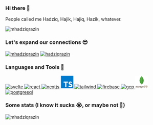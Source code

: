 ### Hi there 👋

People called me Hadziq, Hajik, Hajiq, Hazik, whatever.

<p align="left"> <img src="https://komarev.com/ghpvc/?username=mhadziqrazin&label=Profile%20views&color=0e75b6&style=flat" alt="mhadziqrazin" /> </p>

<h3 align="left">Let's expand our connections 😎</h3>
<p align="left">
<a href="https://linkedin.com/in/mhadziqrazin" target="blank"><img align="center" src="https://raw.githubusercontent.com/rahuldkjain/github-profile-readme-generator/master/src/images/icons/Social/linked-in-alt.svg" alt="mhadziqrazin" height="30" width="40" /></a>
<a href="https://instagram.com/hadziqrazin" target="blank"><img align="center" src="https://raw.githubusercontent.com/rahuldkjain/github-profile-readme-generator/master/src/images/icons/Social/instagram.svg" alt="hadziqrazin" height="30" width="40" /></a>
</p>

<h3 align="left">Languages and Tools 🔨</h3>
<p align="left">
<a href="https://svelte.dev" target="_blank" rel="noreferrer"> <img src="https://upload.wikimedia.org/wikipedia/commons/1/1b/Svelte_Logo.svg" alt="svelte" width="40" height="40"/> </a>
<a href="https://reactjs.org/" target="_blank" rel="noreferrer"> <img src="https://www.svgrepo.com/show/374032/reactjs.svg" alt="react" width="40" height="40"/> </a>
<a href="https://nextjs.org/" target="_blank" rel="noreferrer"> <img src="https://testrigor.com/wp-content/uploads/2023/04/nextjs-logo-square.png" alt="nextjs" width="40" height="40" /> </a>
<a href="https://www.typescriptlang.org/" target="_blank" rel="noreferrer"> <img src="https://raw.githubusercontent.com/devicons/devicon/master/icons/typescript/typescript-original.svg" alt="typescript" width="40" height="40"/> </a>
<a href="https://tailwindcss.com/" target="_blank" rel="noreferrer"> <img src="https://www.vectorlogo.zone/logos/tailwindcss/tailwindcss-icon.svg" alt="tailwind" width="40" height="40"/> </a>
<a href="https://firebase.google.com/" target="_blank" rel="noreferrer"> <img src="https://www.vectorlogo.zone/logos/firebase/firebase-icon.svg" alt="firebase" width="40" height="40"/> </a>
<a href="https://cloud.google.com" target="_blank" rel="noreferrer"> <img src="https://www.vectorlogo.zone/logos/google_cloud/google_cloud-icon.svg" alt="gcp" width="40" height="40"/> </a>
<a href="https://www.mongodb.com/" target="_blank" rel="noreferrer"> <img src="https://raw.githubusercontent.com/devicons/devicon/master/icons/mongodb/mongodb-original-wordmark.svg" alt="mongodb" width="40" height="40"/> </a>
<a href="https://www.postgresql.org" target="_blank" rel="noreferrer"> <img src="https://www.svgrepo.com/show/373965/pgsql.svg" alt="postgresql" width="40" height="40"/> </a>
</p>


<h3 align="left">Some stats (I know it sucks 😭, or maybe not 👀)</h3>
<!--
<p>&nbsp;<img align="center" src="https://github-readme-stats.vercel.app/api?username=mhadziqrazin&show_icons=true&locale=en" alt="mhadziqrazin" /></p>
-->

<p><img align="center" src="https://github-readme-streak-stats.herokuapp.com/?user=mhadziqrazin&" alt="mhadziqrazin" /></p>
